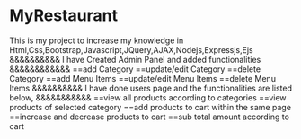 # MyRestaurant
This is my project to increase my knowledge in Html,Css,Bootstrap,Javascript,JQuery,AJAX,Nodejs,Expressjs,Ejs
&&&&&&&&&&  I have Created Admin Panel and added functionalities  &&&&&&&&&&&&
==add Category
==update/edit Category
==delete Category
==add Menu Items
==update/edit Menu Items
==delete Menu Items
&&&&&&&&&&   I have done users page and the functionalities are listed below, &&&&&&&&&&&
==view all products according to categories
==view products of selected category
==add products to cart within the same page
==increase and decrease products to cart
==sub total amount according to cart

